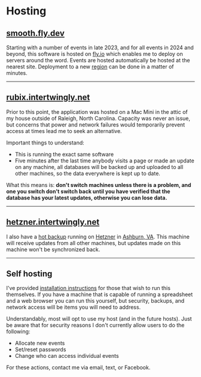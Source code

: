 # Hosting

## [smooth.fly.dev](https://smooth.fly.dev/)

Starting with a number of events in late 2023, and for all events in 2024 and beyond,
this software is hosted on [fly.io](https://fly.io/) which
enables me to deploy on servers around the word.  Events are hosted
automatically be hosted at the nearest site.  Deployment to a
new [region](https://fly.io/docs/reference/regions/) can be done in
a matter of minutes.

---

## [rubix.intertwingly.net](https://rubix.intertwingly.net/smooth/)

Prior to this point, the application was hosted on a Mac Mini in the attic of
my house outside of Raleigh, North Carolina.  Capacity was never an issue,
but concerns that power and network failures would temporarily prevent access at times
lead me to seek an alternative.

Important things to understand:

   * This is running the exact same software
   * Five minutes after the last time anybody visits a page or made an update on any machine, all databases will be backed up and uploaded to all other machines, so the data everywhere is kept up to date.

What this means is: **don't switch machines unless there is a problem, and one you switch don't switch back until you have verified that the database has your latest updates, otherwise you can lose data.**

---

## [hetzner.intertwingly.net](https://hetzner.intertwingly.net/showcase/)

I also have a [hot backup](https://hetzner.intertwingly.net/showcase/)
running on [Hetzner](https://www.hetzner.com/) in [Ashburn, VA](https://www.hetzner.com/news/11-21-usa-cloud/).  This machine will receive updates from all other machines, but updates made on this machine won't be synchronized back.

---

## Self hosting

I've provided [installation instructions](https://github.com/rubys/showcase#getting-up-and-running---bare-metal-one-event)
for those that wish to run this themselves.  If you have a machine that is capable of running a spreadsheet and
a web browser you can run this yourself, but security, backups, and network access will be items you will need
to address.

Understandably, most will opt to use my host (and in the future hosts).  Just be aware that
for security reasons I don't currently allow users to do the following:

  * Allocate new events
  * Set/reset passwords
  * Change who can access individual events

For these actions, contact me via email, text, or Facebook.
